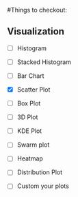 #Things to checkout: 

## Visualization
- [ ] Histogram
- [ ] Stacked Histogram
- [ ] Bar Chart
- [x] Scatter Plot
- [ ] Box Plot
- [ ] 3D Plot
- [ ] KDE Plot
- [ ] Swarm plot
- [ ] Heatmap
- [ ] Distribution Plot
- [ ] Custom your plots

